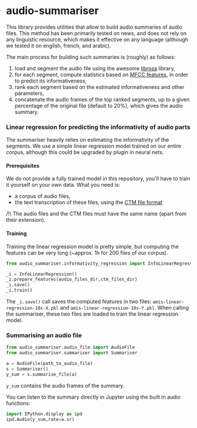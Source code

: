 # audio-summariser

This library provides utilities that allow to build audio summaries of audio files.
This method has been primarily tested on news, and does not rely on any linguistic resource, which makes it effective on any language (although we tested it on english, french, and arabic).

The main process for building such summaries is (roughly) as follows:
1. load and segment the audio file using the awesome [librosa](https://librosa.github.io/) library,
2. for each segment, compute statistics based on [MFCC features](http://practicalcryptography.com/miscellaneous/machine-learning/guide-mel-frequency-cepstral-coefficients-mfccs/), in order to predict its informativeness,
3. rank each segment based on the estimated informativeness and other parameters,
4. concatenate the audio frames of the top ranked segments, up to a given percentage of the original file (default to 20%), which gives the audio summary.


### Linear regression for predicting the informativity of audio parts

The summariser heavily relies on estimating the informativity of the segments.
We use a simple linear regression model trained on our entire corpus, although this could be upgraded by plugin in neural nets.

#### Prerequisites

We do not provide a fully trained model in this repository, you'll have to train it yourself on your own data.
What you need is:
* a corpus of audio files,
* the text transcription of these files, using the [CTM file format](http://www1.icsi.berkeley.edu/Speech/docs/sctk-1.2/infmts.htm#ctm_fmt_name_0)

/!\ The audio files and the CTM files must have the same name (apart from their extension).

#### Training

Training the linear regression model is pretty simple, but computing the features can be very long (~approx. 1h for 200 files of our corpus).
```python
from audio_summariser.informativity_regression import InfoLinearRegression

_i = InfoLinearRegression()
_i.prepare_features(audio_files_dir,ctm_files_dir)
_i.save()
_i.train()
```

The `_i.save()` call saves the computed features in two files: `amis-linear-regression-10s-X.pkl` and `amis-linear-regression-10s-Y.pkl`.
When calling the summariser, these two files are loaded to train the linear regression model.


### Summarising an audio file

```python
from audio_summariser.audio_file import AudioFile
from audio_summariser.summariser import Summariser

a = AudioFile(path_to_audio_file)
s = Summariser()
y_sum = s.summarise_file(a)
```

`y_sum` contains the audio frames of the summary.

You can listen to the summary directly in Jupyter using the built in audio functions:
```python
import IPython.display as ipd
ipd.Audio(y_sum,rate=a.sr)
```
